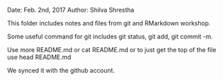 Date: Feb. 2nd, 2017
Author: Shilva Shrestha

This folder includes notes and files from git and RMarkdown workshop.

Some useful command for git includes git status, git add, git commit -m.

Use more README.md or cat README.md or to just get the top of the file use head README.md

We synced it with the github account.
